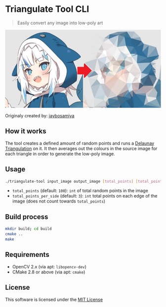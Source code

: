 Triangulate Tool CLI
====================

> Easily convert any image into low-poly art

![before afger](images/gura.jpg)

Originaly created by: [jaybosamiya](https://github.com/jaybosamiya/triangulate-tool)

How it works
------------

The tool creates a defined amount of random points and runs a [Delaunay Triangulation](https://en.wikipedia.org/wiki/Delaunay_triangulation)
on it. It then averages out the colours in the source image for each triangle in
order to generate the low-poly image.

Usage
-----

```bash
./triangulate-tool input_image output_image [total_points] [total_points_per_side]
```

- `total_points` (default: `100`): `int` of total random points in the image
- `total_points_per_side` (default: `3`): `int` total points on each edge of the
  image (does not count towards `total_points`)

Build process
-------------

```bash
mkdir build; cd build
cmake ..
make
```

Requirements
------------

- OpenCV 2.x  (via apt: `libopencv-dev`)
- CMake 2.8 or above  (via apt: `cmake`)

License
-------

This software is licensed under the [MIT License](http://jay.mit-license.org/2015)
